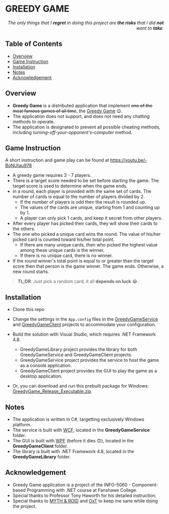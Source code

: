# GREEDY GAME

<p align="right">
<em>The only things that I <strong>regret</strong> in doing this project are <strong>the risks</strong> that I did <strong>not</strong> want to <strong>take</strong>.</em>  
</p>

## Table of Contents
- [Overview](#Overview)
- [Game Instruction](#Game-Instruction)
- [Installation](#Installation)
- [Notes](#Notes)
- [Acknowledgement](#Acknowledgement)

## Overview
- **Greedy Game** is a distributed application that implement ~~one of the most famous games of all time~~, the [Greedy Game](#Game-Instruction) 😉.
- The application does not support, and does not need any chatting methods to operate.  
- The application is designated to prevent all possible cheating methods, including _turning-off-your-opponent's-computer_ method.

## Game Instruction
A short instruction and game play can be found at https://youtu.be/-BoNUtau978

- A greedy game requires 3 - 7 players.
- There is a target score needed to be set before starting the game. The target score is used to determine when the game ends.
- In a round, each player is provided with the same set of cards. The number of cards is equal to the number of players divided by 2.
  - If the number of players is odd then the result is rounded up.  
  - The values of the cards are unique, starting from 1 and counting up by 1.
  - A player can only pick 1 cards, and keep it secret from other players.
- After every player has picked their cards, they will show their cards to the others. 
- The one who picked a unique card wins the round. The value of his/her picked card is counted toward his/her total point.  
  - If there are many unique cards, then who picked the highest value among these unique cards is the winner.  
  - If there is no unique card, there is no winner.
- If the round winner's total point is equal to or greater than the target score then that person is the game winner. The game ends. Otherwise, a new round starts.

> **TL;DR**: Just pick a random card, it all **depends on luck** 😂.

## Installation
- Clone this repo
- Change the settings in the `App.config` files in the [GreedyGameService](./GreedyGameService/App.config) and [GreedyGameClient](./GreedyGameClient/App.config) projects to accommodate your configuration.
- Build the solution with Visual Studio, which requires .NET Framework 4.8.
  - GreedyGameLibrary project provides the library for both GreedyGameService and GreedyGameClient projects.
  - GreedyGameService project provides the service to host the game as a console application.
  - GreedyGameClient project provides the GUI to play the game as a desktop application.

- Or, you can download and run this prebuilt package for Windows: [GreedyGame_Release_Executable.zip](./GreedyGame_Release_Executable.zip)

## Notes
- The application is written in C#, targetting exclusively Windows platform.
- The service is built with [WCF][wcf-link], located in the **GreedyGameService** folder.
- The GUI is built with [WPF][wpf-link] (before it dies 🙃), located in the **GreedyGameClient** folder.
- The library is built with .NET Framework 4.8, located in the **GreedyGameLibrary** folder.

## Acknowledgement
- Greedy Game application is a project of the INFO-5060 - Component-based Programming with .NET course at Fanshawe College.
- Special thanks to Professor Tony Haworth for his detailed instruction.
- Special thanks to [MYTH & ROID][myth-and-roid-wiki] and [OxT][oxt-wiki] to keep me sane while doing the project.

[wcf-link]: https://docs.microsoft.com/en-us/dotnet/framework/wcf/whats-wcf
[wpf-link]: https://docs.microsoft.com/en-us/visualstudio/designers/getting-started-with-wpf?view=vs-2019
[myth-and-roid-wiki]: https://en.wikipedia.org/wiki/Myth_%26_Roid
[oxt-wiki]: https://en.wikipedia.org/wiki/OxT